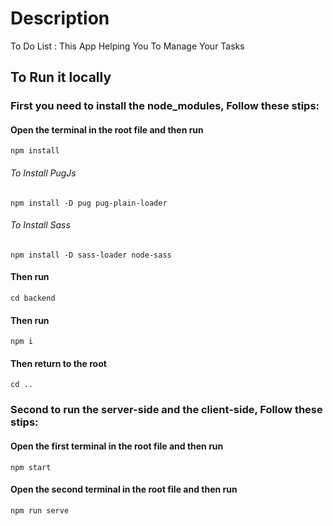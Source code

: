 # Description

To Do List :
This App Helping You To Manage Your Tasks

## To Run it locally

### First you need to install the node_modules, Follow these stips:

#### Open the terminal in the root file and then run

```
npm install
```

###### To Install PugJs

```
npm install -D pug pug-plain-loader
```

###### To Install Sass

```
npm install -D sass-loader node-sass
```

#### Then run

```
cd backend
```

#### Then run

```
npm i
```

#### Then return to the root

```
cd ..
```

### Second to run the server-side and the client-side, Follow these stips:

#### Open the first terminal in the root file and then run

```
npm start
```

#### Open the second terminal in the root file and then run

```
npm run serve
```
